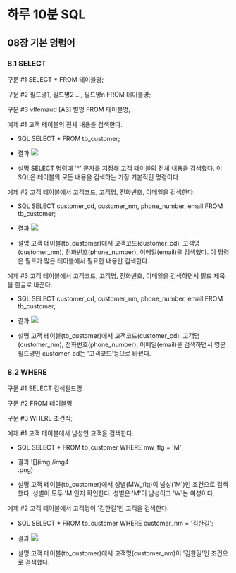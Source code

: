# 하루 10분 SQL 

## 08장 기본 명령어

### 8.1 SELECT

구문 #1 SELECT * FROM 테이블명;

구문 #2 필드명1, 필드명2 ..., 필드명n FROM 테이블명;

구문 #3 vlfemaud [AS] 별명 FROM 테이블명;



예제 #1 고객 테이블의 전체 내용을 검색한다.


- SQL
SELECT
    *
FROM tb_customer;

- 결과
![](img./img1.png)

- 설명
SELECT 명령에 '*' 문자를 지정해 고객 테이블의 전체 내용을 검색했다. 이SQL은 테이블의 모든 내용을 검색하는 가장 기본적인 명령이다.

예제 #2 고객 테이블에서 고객코드, 고객명, 전화번호, 이메일을 검색한다.

- SQL
SELECT customer_cd,
       customer_nm,
       phone_number,
       email
FROM tb_customer;    

- 결과
![](img./img2.png)

- 설명
고객 테이블(tb_customer)에서 고객코드(customer_cd), 고객명(customer_nm), 전화번호(phone_number), 이메일(email)을 검색했다. 이 명령은 필드가 많은 테이블에서 필요한 내용만 검색한다.

예제 #3 고객 테이블에서 고객코드, 고객명, 전화번호, 이메일을 검색하면서 필드 제목을 한글로 바꾼다.

- SQL
SELECT customer_cd,
       customer_nm,
       phone_number,
       email
FROM tb_customer;    

- 결과
![](img./img3.png)

- 설명
고객 테이블(tb_customer)에서 고객코드(customer_cd), 고객명(customer_nm), 전화번호(phone_number), 이메일(email)을 검색하면서 영문 필드명인 customer_cd는 '고객코드'등으로 바꿨다.

### 8.2 WHERE

구문 #1 SELECT 검색필드명

구문 #2 FROM 테이블명

구문 #3 WHERE 조건식;

예제 #1 고객 테이블에서 남성인 고객을 검색한다.

- SQL
SELECT
    *
FROM tb_customer
WHERE mw_flg = 'M';    

- 결과
![](img./img4   
.png)

- 설명
고객 테이블(tb_customer)에서 성별(MW_flg)이 남성('M')인 조건으로 검색했다. 성별이 모두 'M'인지 확인한다. 성별은 'M'이 남성이고 'W'는 여성이다.

예제 #2 고객 테이블에서 고객명이 '김한길'인 고객을 검색한다.

- SQL
SELECT
    *
FROM tb_customer
WHERE customer_nm = '김한길';   

- 결과
![](img./img5.png)

- 설명
고객 테이블(tb_customer)에서 고객명(customer_nm)이 '김한길'인 조건으로 검색했다.